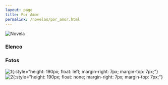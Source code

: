 ```yaml
---
layout: page
title: Por Amor
permalink: /novelas/por_amor.html
---
```


![Novela](address)

### Elenco

### Fotos

![1](address){:style="height: 190px; float: left; margin-right: 7px; margin-top: 7px;"}
![2](address){:style="height: 190px; float: none; margin-right: 7px; margin-top: 7px;"}

